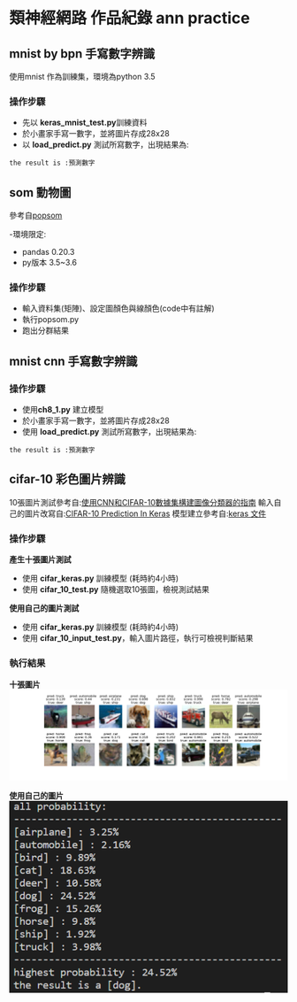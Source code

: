 # 類神經網路 作品紀錄 ann practice

## mnist  by bpn 手寫數字辨識
使用mnist 作為訓練集，環境為python 3.5


### 操作步驟
- 先以 **keras_mnist_test.py**訓練資料 
- 於小畫家手寫一數字，並將圖片存成28x28 
- 以 **load_predict.py** 測試所寫數字，出現結果為: 

`the result is :預測數字`

  
## som 動物圖
參考自[popsom](https://github.com/njali2001/popsom)

-環境限定:
- pandas 0.20.3
- py版本 3.5~3.6

### 操作步驟
- 輸入資料集(矩陣)、設定圖顏色與線顏色(code中有註解)
- 執行popsom.py
- 跑出分群結果



## mnist cnn 手寫數字辨識

### 操作步驟
- 使用**ch8_1.py** 建立模型
- 於小畫家手寫一數字，並將圖片存成28x28 
- 使用 **load_predict.py** 測試所寫數字，出現結果為: 

`the result is :預測數字`

## cifar-10 彩色圖片辨識
10張圖片測試參考自:[使用CNN和CIFAR-10數據集構建圖像分類器的指南](https://kknews.cc/zh-tw/code/voga4ga.html)
輸入自己的圖片改寫自:[CIFAR-10 Prediction In Keras](https://github.com/uchidama/CIFAR10-Prediction-In-Keras)
模型建立參考自:[keras 文件](https://keras.io/examples/cifar10_cnn/)

### 操作步驟
**產生十張圖片測試**
- 使用 **cifar_keras.py** 訓練模型 (耗時約4小時)
- 使用 **cifar_10_test.py** 隨機選取10張圖，檢視測試結果

**使用自己的圖片測試**
- 使用 **cifar_keras.py** 訓練模型 (耗時約4小時)
- 使用 **cifar_10_input_test.py**，輸入圖片路徑，執行可檢視判斷結果

### 執行結果

**十張圖片**
![result]( https://github.com/jessica-anyen/nn_practice/blob/master/picture/predit1.png)

**使用自己的圖片**
![result2]( https://github.com/jessica-anyen/nn_practice/blob/master/picture/cifar_input_result.PNG)
